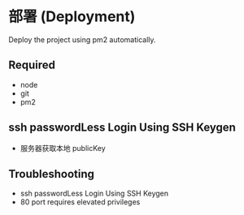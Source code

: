 # 部署 (Deployment)
Deploy the project using pm2 automatically.

## Required
- node
- git 
- pm2 

## ssh passwordLess Login Using SSH Keygen


- 服务器获取本地 publicKey

## Troubleshooting
- ssh passwordLess Login Using SSH Keygen
- 80 port requires elevated privileges
